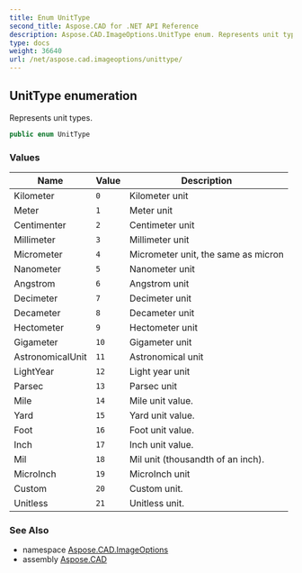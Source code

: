 ```yaml
---
title: Enum UnitType
second_title: Aspose.CAD for .NET API Reference
description: Aspose.CAD.ImageOptions.UnitType enum. Represents unit types
type: docs
weight: 36640
url: /net/aspose.cad.imageoptions/unittype/
---
```

## UnitType enumeration

Represents unit types.

```csharp
public enum UnitType
```

### Values

| Name | Value | Description |
| --- | --- | --- |
| Kilometer | `0` | Kilometer unit |
| Meter | `1` | Meter unit |
| Centimenter | `2` | Centimeter unit |
| Millimeter | `3` | Millimeter unit |
| Micrometer | `4` | Micrometer unit, the same as micron |
| Nanometer | `5` | Nanometer unit |
| Angstrom | `6` | Angstrom unit |
| Decimeter | `7` | Decimeter unit |
| Decameter | `8` | Decameter unit |
| Hectometer | `9` | Hectometer unit |
| Gigameter | `10` | Gigameter unit |
| AstronomicalUnit | `11` | Astronomical unit |
| LightYear | `12` | Light year unit |
| Parsec | `13` | Parsec unit |
| Mile | `14` | Mile unit value. |
| Yard | `15` | Yard unit value. |
| Foot | `16` | Foot unit value. |
| Inch | `17` | Inch unit value. |
| Mil | `18` | Mil unit (thousandth of an inch). |
| MicroInch | `19` | MicroInch unit |
| Custom | `20` | Custom unit. |
| Unitless | `21` | Unitless unit. |

### See Also

* namespace [Aspose.CAD.ImageOptions](../../aspose.cad.imageoptions/)
* assembly [Aspose.CAD](../../)


